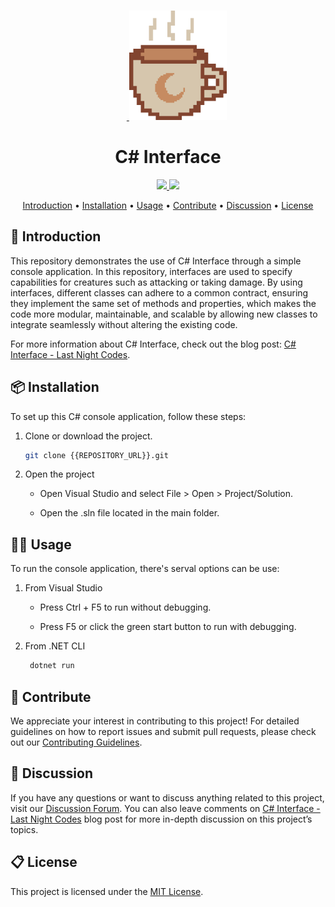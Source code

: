 <br>
<p align="center">
  &nbsp;&nbsp;&nbsp;&nbsp;&nbsp;&nbsp;&nbsp;<a href="https://lncodes.com">
    <img src="https://github.com/lncodes/docs/blob/master/assets/animations/lncodes-logo-animation.gif" height="175"></img>
  </a>
</p>

<h1 align="center">C# Interface</h1>
<p align="center">
  <a href="{{REPOSITORY_URL}}/actions/workflows/build-and-publish-dotnet.yml">
      <img src="{{REPOSITORY_URL}}/actions/workflows/build-and-publish-dotnet.yml/badge.svg">
  </a>
  <a href="https://sonarcloud.io/dashboard?id=lncodes_{{REPOSITORY_NAME}}">
      <img src="https://sonarcloud.io/api/project_badges/measure?project=lncodes_{{REPOSITORY_NAME}}&metric=alert_status">
  </a>
</p>

<p align="center">
  <a href="#introduction">Introduction</a> •
  <a href="#installation">Installation</a> •
  <a href="#usage">Usage</a> •
  <a href="#contribute">Contribute</a> •
  <a href="#discussion">Discussion</a> •
  <a href="#license">License</a>
</p>

<h2 id="introduction">🌟 Introduction</h2>

This repository demonstrates the use of C# Interface through a simple console application. In this repository, interfaces are used to specify capabilities for creatures such as attacking or taking damage. By using interfaces, different classes can adhere to a common contract, ensuring they implement the same set of methods and properties, which makes the code more modular, maintainable, and scalable by allowing new classes to integrate seamlessly without altering the existing code.

For more information about C# Interface, check out the blog post: [C# Interface - Last Night Codes](https://www.lncodes.com/{{REPOSITORY_NAME}}).

<h2 id="installation">📦 Installation</h2>

To set up this C# console application, follow these steps:

1. Clone or download the project.
    ``` bash 
    git clone {{REPOSITORY_URL}}.git
    ```

2. Open the project
    - Open Visual Studio and select File > Open > Project/Solution.
    
    - Open the .sln file located in the main folder.

<h2 id="usage">🧑‍💻 Usage</h2>

To run the console application, there's serval options can be use:

1. From Visual Studio
    - Press Ctrl + F5 to run without debugging.

    - Press F5 or click the green start button to run with debugging.
    
2. From .NET CLI

    ```bash
     dotnet run
     ```

<h2 id="contribute">🤝 Contribute</h2>

We appreciate your interest in contributing to this project! For detailed guidelines on how to report issues and submit pull requests, please check out our [Contributing Guidelines](CONTRIBUTING.md).

<h2 id="discussion">💬 Discussion</h2>

If you have any questions or want to discuss anything related to this project, visit our [Discussion Forum]({{REPOSITORY_URL}}/discussions). You can also leave comments on [C# Interface - Last Night Codes](https://lncodes.com/{{REPOSITORY_NAME}}) blog post for more in-depth discussion on this project’s topics.

<h2 id="license"> 📋 License</h2>

This project is licensed under the [MIT License](../LICENSE).<br>